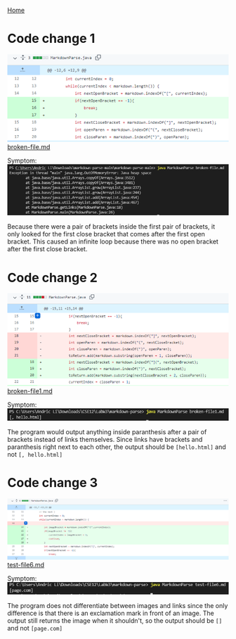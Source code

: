 [Home](https://arl009.github.io/cse15l-lab-reports/)
# Code change 1
![image](Image_Twelve.PNG)
[broken-file.md](https://raw.githubusercontent.com/arl009/markdown-parse/main/broken-file.md)

Symptom:
![image](Image_13.PNG)

Because there were a pair of brackets inside the first pair of brackets, it only looked for the first close bracket that comes after the first open bracket. This caused an infinite loop because there was no open bracket after the first close bracket.

# Code change 2
![image](Image_Eleven.PNG)
[broken-file1.md](https://raw.githubusercontent.com/arl009/markdown-parse/main/broken-file1.md)

Symptom:
![image](Image_14.PNG)

The program would output anything inside paranthesis after a pair of brackets instead of links themselves. Since links have brackets and paranthesis right next to each other, the output should be `[hello.html]` and not `[, hello.html]`

# Code change 3
![image](Image_Ten.PNG)
[test-file6.md](https://raw.githubusercontent.com/arl009/markdown-parse/main/test-file6.md)

Symptom:
![image](Image_15.PNG)

The program does not differentiate between images and links since the only difference is that there is an exclamation mark in front of an image. The output still returns the image when it shouldn't, so the output should be `[]` and not `[page.com]`